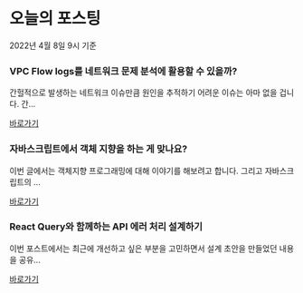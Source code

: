 # 오늘의 포스팅 
2022년 4월 8일 9시 기준 

### VPC Flow logs를 네트워크 문제 분석에 활용할 수 있을까? 
 간헐적으로 발생하는 네트워크 이슈만큼 원인을 추적하기 어려운 이슈는 아마 없을 겁니다. 간... 

 [바로가기](https://yozm.wishket.com/magazine/detail/1418/) 
### 자바스크립트에서 객체 지향을 하는 게 맞나요? 
 이번 글에서는 객체지향 프로그래밍에 대해 이야기를 해보려고 합니다. 그리고 자바스크립트의 ... 

 [바로가기](https://yozm.wishket.com/magazine/detail/1396/) 
### React Query와 함께하는 API 에러 처리 설계하기 
 이번 포스트에서는 최근에 개선하고 싶은 부분을 고민하면서 설계 초안을 만들었던 내용을 공유... 

 [바로가기](https://yozm.wishket.com/magazine/detail/1391/) 
